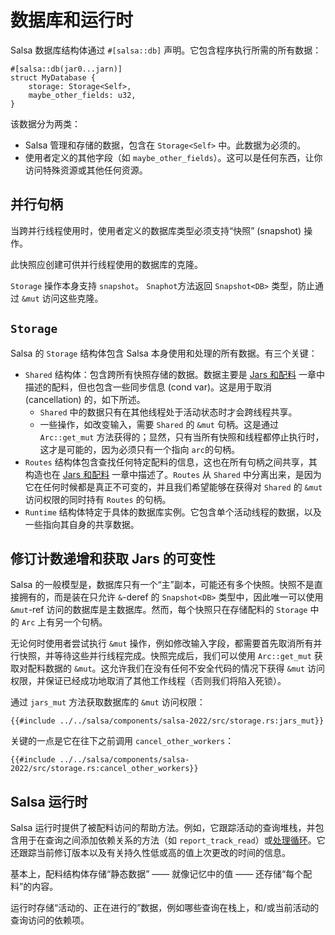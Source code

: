 <!-- master#657b856 --->

# 数据库和运行时

Salsa 数据库结构体通过 `#[salsa::db]` 声明。它包含程序执行所需的所有数据：

```rust,ignore
#[salsa::db(jar0...jarn)]
struct MyDatabase {
    storage: Storage<Self>,
    maybe_other_fields: u32,
}
```

该数据分为两类：

* Salsa 管理和存储的数据，包含在 `Storage<Self>` 中。此数据为必须的。
* 使用者定义的其他字段（如 `maybe_other_fields`）。这可以是任何东西，让你访问特殊资源或其他任何资源。

## 并行句柄

当跨并行线程使用时，使用者定义的数据库类型必须支持“快照” (snapshot) 操作。

此快照应创建可供并行线程使用的数据库的克隆。

`Storage` 操作本身支持 `snapshot`。 `Snaphot`方法返回 `Snapshot<DB>` 类型，防止通过 `&mut` 访问这些克隆。

## `Storage`

Salsa 的 `Storage` 结构体包含 Salsa 本身使用和处理的所有数据。有三个关键：

* `Shared` 结构体：包含跨所有快照存储的数据。数据主要是 [Jars 和配料] 一章中描述的配料，但也包含一些同步信息
  (cond var)。这是用于取消 (cancellation) 的，如下所述。
  * `Shared` 中的数据只有在其他线程处于活动状态时才会跨线程共享。
  * 一些操作，如改变输入，需要 `Shared` 的 `&mut` 句柄。这是通过 `Arc::get_mut`
    方法获得的；显然，只有当所有快照和线程都停止执行时，这才是可能的，因为必须只有一个指向 `arc`的句柄。
* `Routes` 结构体包含查找任何特定配料的信息，这也在所有句柄之间共享，其构造也在 [Jars 和配料] 一章中描述了。`Routes` 从 `Shared`
  中分离出来，是因为它在任何时候都是真正不可变的，并且我们希望能够在获得对 `Shared` 的 `&mut` 访问权限的同时持有 `Routes` 的句柄。
* `Runtime` 结构体特定于具体的数据库实例。它包含单个活动线程的数据，以及一些指向其自身的共享数据。

[Jars 和配料]: ./jars_and_ingredients.md

## 修订计数递增和获取 Jars 的可变性

Salsa 的一般模型是，数据库只有一个“主”副本，可能还有多个快照。快照不是直接拥有的，而是装在只允许 `&`-deref 的
`Snapshot<DB>` 类型中，因此唯一可以使用 `&mut`-ref 访问的数据库是主数据库。然而，每个快照只在存储配料的 `Storage` 中的 `Arc` 上有另一个句柄。

无论何时使用者尝试执行 `&mut` 操作，例如修改输入字段，都需要首先取消所有并行快照，并等待这些并行线程完成。快照完成后，我们可以使用
`Arc::get_mut` 获取对配料数据的 `&mut`。这允许我们在没有任何不安全代码的情况下获得 `&mut`
访问权限，并保证已经成功地取消了其他工作线程（否则我们将陷入死锁）。

通过 `jars_mut` 方法获取数据库的 `&mut` 访问权限：

```rust,ignore
{{#include ../../salsa/components/salsa-2022/src/storage.rs:jars_mut}}
```

关键的一点是它在往下之前调用 `cancel_other_workers`：

```rust,ignore
{{#include ../../salsa/components/salsa-2022/src/storage.rs:cancel_other_workers}}
```

## Salsa 运行时

Salsa 运行时提供了被配料访问的帮助方法。例如，它跟踪活动的查询堆栈，并包含用于在查询之间添加依赖关系的方法（如 
`report_track_read`）或[处理循环](./cycles.md)。它还跟踪当前修订版本以及有关持久性低或高的值上次更改的时间的信息。

基本上，配料结构体存储“静态数据” —— 就像记忆中的值 —— 还存储“每个配料”的内容。

运行时存储“活动的、正在进行的”数据，例如哪些查询在栈上，和/或当前活动的查询访问的依赖项。
